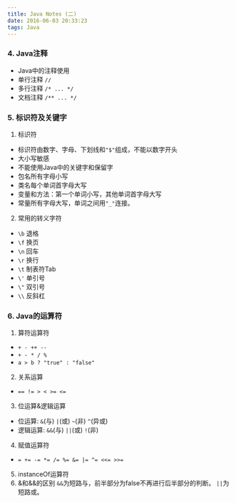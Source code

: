 ```yaml
---
title: Java Notes (二)
date: 2016-06-03 20:33:23
tags: Java
---
```


### 4. Java注释
- Java中的注释使用
 - 单行注释 `//`
 - 多行注释 `/* ... */`
 - 文档注释 `/** ... */`

### 5. 标识符及关键字
1. 标识符
 - 标识符由数字、字母、下划线和`"$"`组成，不能以数字开头
 - 大小写敏感
 - 不能使用Java中的关键字和保留字
 - 包名所有字母小写
 - 类名每个单词首字母大写
 - 变量和方法：第一个单词小写，其他单词首字母大写
 - 常量所有字母大写，单词之间用`"_"`连接。

<!--more-->

2. 常用的转义字符
 - `\b` 退格
 - `\f` 换页
 - `\n` 回车
 - `\r` 换行
 - `\t` 制表符Tab
 - `\'` 单引号
 - `\"` 双引号
 - `\\` 反斜杠
 
### 6. Java的运算符

1. 算符运算符
 - `+ - ++ --`
 - `+ - * / %`
 - `a > b ? "true" : "false"`
2. 关系运算
 - `== != > < >= <=`
3. 位运算&逻辑运算
 - 位运算: `&`(与) `|`(或) `~`(非) `^`(异或)
 - 逻辑运算: `&&`(与) `||`(或) `!`(非)
4. 赋值运算符
 - `= += -= *= /= %= &= |= ^= <<= >>=`
5. instanceOf运算符
6. &和&&的区别
`&&`为短路与，前半部分为false不再进行后半部分的判断。
`||`为短路或。